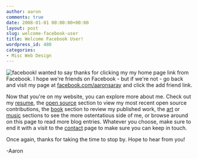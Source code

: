 ```yaml
---
author: aaron
comments: true
date: 2008-01-01 00:00:00+00:00
layout: post
slug: welcome-facebook-user
title: Welcome Facebook User!
wordpress_id: 480
categories:
- Misc Web Design
---
```


![facebook](http://aaronsaray.com/blog/wp-content/uploads/2008/01/facebook_256.png)I wanted to say thanks for clicking my my home page link from Facebook.  I hope we're friends on Facebook - but if we're not - go back and visit my page at [facebook.com/aaronsaray](http://facebook.com/aaronsaray) and click the add friend link.

Now that you're on my website, you can explore more about me.  Check out my [resume](/resume), the [open source](/opensource) section to view my most recent open source contributions, the [book](/book) section to review my published work, the [art](/art) or [music](/music) sections to see the more ostentatious side of me, or browse around on this page to read more blog entries.  Whatever you choose, make sure to end it with a visit to the [contact](/contact) page to make sure you can keep in touch.

Once again, thanks for taking the time to stop by.  Hope to hear from you!

-Aaron
